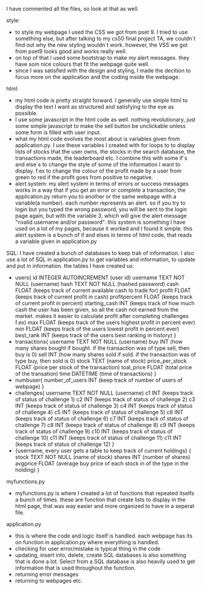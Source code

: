 I have commented all the files, so look at that as well.

style:
- to style my webpage I used the CSS we got from pset 9. I tried to use something else, but after talking to my cs50 final project TA, we couldn´t find out
why the new styling wouldn´t work. however, the VSS we got from pset9 looks good and works really well.
- on top of that I used some bootstrap to make my alert messages. they have som nice colours that fit the webpage quite well.
- since I was satisfied with the design and styling, I made the decition to focus more on the application and the coding inside the webpage.

html:
- my html code is pretty straight forward. I generally use simple html to display the text I want as structured and satisfying to the eye as possible.
- I use some javascript in the html code as well. nothing revolutionary, just some simple javascript to make the sell button be unclickable unless
some form is filled with user input.
- what my html code evolves the most about is variables given from application.py. I use these variables I created with for loops to to display lists of
stocks that the user owns, the stocks in the search database, the transactions made, the leaderboard etc. I combine this with some if´s and else´s to
change the style of some of the information I want to display. f.ex to change the colour of the profit made by a user from green to red if the profit
goes from positive to negative.
- alert system: my alert system in terms of errors or success messages works in a way that if you get an error or complete a transaction, the application.py
return you to another or the same webpage with a variable(a number). each number represents an alert. so if you try to login but you typed the wrong password,
you will be sent to the login page again, but with the variable 3, which will give the alert message "nvalid username and/or password". this system is something
I have used on a lot of my pages, because it worked and I found it simple. this alert system is a bunch of if and elses in terms of html code, that reads
a variable given in application.py

SQL:
I have created a bunch of databases to keep trak of information. I also use a lot of SQL in application.py to get variables and information, to update and put
in information. the tables I have created us:
- users{
    id INTEGER AUTOINCREMENT    (user id)
    username TEXT NOT NULL      (username)
    hash TEXT NOT NULL          (hashed password)
    cash FLOAT                  (keeps track of current available cash to trade for)
    profit FLOAT                (keeps track of current profit in cash)
    profitpercent FLOAT         (keeps track of current profit in percent)
    starting_cash INT           (keeps track of how much cash the user has been given, so all the cash not earned from the market. makes it easier to calculate profit after completing challenges f.ex)
    max FLOAT                   (keeps track of the users highest profit in percent ever)
    min FLOAT                   (keeps track of the users lowest profit in percent ever)
    best_rank INT               (keeps track of the users best ranking in history)
}
- transactions{
    username TEXT NOT NULL      (username)
    buy INT                     (how many shares bought if bought. if the transaction was of type sell, then buy is 0)
    sell INT                    (how many shares sold if sold. if the transaction was of type buy, then sold is 0)
    stock TEXT                  (name of stock)
    price_per_stock FLOAT       (price per stock of the transaction)
    toal_price FLOAT            (total price of the transation)
    time DATETIME               (time of transactions)
}
- numbuser{
    number_of_users INT     (keep track of number of users of webpage)
}
- challenges{
    username TEXT NOT NULL      (username)
    c1 INT                      (keeps track of status of challenge 1)
    c2 INT                      (keeps track of status of challenge 2)
    c3 INT                      (keeps track of status of challenge 3)
    c4 INT                      (keeps track of status of challenge 4)
    c5 INT                      (keeps track of status of challenge 5)
    c6 INT                      (keeps track of status of challenge 6)
    c7 INT                      (keeps track of status of challenge 7)
    c8 INT                      (keeps track of status of challenge 8)
    c9 INT                      (keeps track of status of challenge 9)
    c10 INT                     (keeps track of status of challenge 10)
    c11 INT                     (keeps track of status of challenge 11)
    c11 INT                     (keeps track of status of challenge 12)
}
- {username, every user gets a table to keep track of current holdings} {
    stock TEXT NOT NULL     (name of stock)
    shares INT              (number of shares)
    avgprice FLOAT          (average buy price of each stock in of the type in the holding)
}


myfunctions.py
- myfunctions.py is where I created a lot of functions that repeated itselfs a bunch of times. these are function that create lists to display
in the html page, that was way easier and more organized to have in a seperat file.

application.py
- this is where the code and logic itself is handled. each webpage has its on function in application.py where everything is handled.
- checking for user error/mistake is typical thing in the code
- updating, insert into, delete, create SQL databases is also something that is done a lot. Select from a SQL database is also heavily used to get information
that is used throughout the function.
- returning error messages
- returning to webpages etc.

